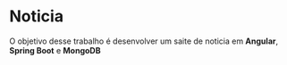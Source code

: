 # Noticia

O objetivo desse trabalho é desenvolver um saite de noticia em **Angular**, **Spring Boot** e **MongoDB**


